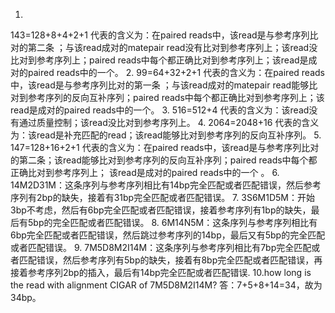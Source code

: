 1.
143=128+8+4+2+1
代表的含义为：在paired reads中，该read是与参考序列比对的第二条 ；与该read成对的matepair read没有比对到参考序列上；该read没比对到参考序列上；paired reads中每个都正确比对到参考序列上；该read是成对的paired reads中的一个。
2.
99=64+32+2+1
代表的含义为：在paired reads中，该read是与参考序列比对的第一条 ；与该read成对的matepair read能够比对到参考序列的反向互补序列；paired reads中每个都正确比对到参考序列上；该read是成对的paired reads中的一个。
3.
516=512+4
代表的含义为：该read没有通过质量控制；该read没比对到参考序列上。
4.
2064=2048+16
代表的含义为：该read是补充匹配的read；该read能够比对到参考序列的反向互补序列。
5.
147=128+16+2+1
代表的含义为：在paired reads中，该read是与参考序列比对的第二条；该read能够比对到参考序列的反向互补序列；paired reads中每个都正确比对到参考序列上； 该read是成对的paired reads中的一个 。
6.
14M2D31M：这条序列与参考序列相比有14bp完全匹配或者匹配错误，然后参考序列有2bp的缺失，接着有31bp完全匹配或者匹配错误。
7.
3S6M1D5M：开始3bp不考虑，然后有6bp完全匹配或者匹配错误，接着参考序列有1bp的缺失，最后有5bp的完全匹配或者匹配错误。
8.
6M14N5M：这条序列与参考序列相比有6bp完全匹配或者匹配错误，然后跳过参考序列的14bp，最后又有5bp的完全匹配或者匹配错误。
9.
 7M5D8M2I14M：这条序列与参考序列相比有7bp完全匹配或者匹配错误，然后参考序列有5bp的缺失，接着有8bp完全匹配或者匹配错误，再接着参考序列2bp的插入，最后有14bp完全匹配或者匹配错误.
10.how long is the read with alignment CIGAR of 7M5D8M2I14M?
答：7+5+8+14=34，故为34bp。

